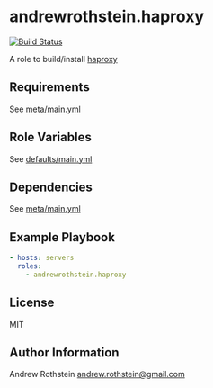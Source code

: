 andrewrothstein.haproxy
=======================
[![Build Status](https://travis-ci.org/andrewrothstein/ansible-haproxy.svg?branch=master)](https://travis-ci.org/andrewrothstein/ansible-haproxy)

A role to build/install [haproxy](http://www.haproxy.org/)

Requirements
------------

See [meta/main.yml](meta/main.yml)

Role Variables
--------------

See [defaults/main.yml](defaults/main.yml)

Dependencies
------------

See [meta/main.yml](meta/main.yml)

Example Playbook
----------------

```yml
- hosts: servers
  roles:
    - andrewrothstein.haproxy
```

License
-------

MIT

Author Information
------------------

Andrew Rothstein <andrew.rothstein@gmail.com>
